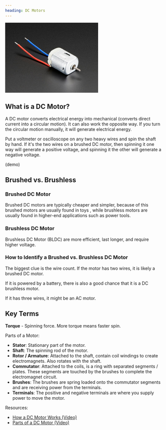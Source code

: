 ```yaml
---
heading: DC Motors
---
```


<img width="300px" src="/electronic_component_database/dc_motor/dc_motor.jpg"></img>

## What is a DC Motor?

A DC motor converts electrical energy into mechanical (converts direct current into a circular motion). It can also work the opposite way. If you turn the circular motion manually, it will generate electrical energy.

Put a voltmeter or oscilloscope on any two heavy wires and spin the shaft by hand. If it's the two wires on a brushed DC motor, then spinning it one way will generate a positive voltage, and spinning it the other will generate a negative voltage.

(demo)

## Brushed vs. Brushless

### Brushed DC Motor

Brushed DC motors are typically cheaper and simpler, because of this brushed motors are usually found in toys , while brushless motors are usually found in higher-end applications such as power tools.

### Brushless DC Motor

Brushless DC Motor (BLDC) are more efficient, last longer, and require higher voltage.

### How to Identify a Brushed vs. Brushless DC Motor

The biggest clue is the wire count. If the motor has two wires, it is likely a brushed DC motor.

If it is powered by a battery, there is also a good chance that it is a DC brushless motor.

If it has three wires, it might be an AC motor.

## Key Terms

**Torque** - Spinning force. More torque means faster spin.

Parts of a Motor:

- **Stator**: Stationary part of the motor.
- **Shaft**: The spinning rod of the motor.
- **Rotor / Armature**: Attached to the shaft, contain coil windings to create electromagnets. Also rotates with the shaft.
- **Commutator**: Attached to the coils, is a ring with separated segments / plates. These segments are touched by the brushes to complete the electromagnet circuit.
- **Brushes**: The brushes are spring loaded onto the commutator segments and are receiving power from the terminals.
- **Terminals**: The positive and negative terminals are where you supply power to move the motor.

Resources:

- <a href="https://www.youtube.com/watch?v=CWulQ1ZSE3c">How a DC Motor Works (Video)</a>
- <a href="https://www.youtube.com/watch?v=1AaUK6pT_cE">Parts of a DC Motor (Video)</a>
